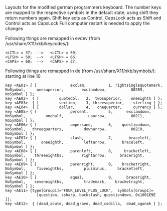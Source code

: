 Layouts for the modified german programmers keyboard.
The number keys are mapped to the respective symbols in the default state, using shift they return numbers again.
Shift key acts as Control, CapsLock acts as Shift and Control acts as CapsLock
Full computer restart is needed to apply the changes

Following things are remapped in evdev (from /usr/share/X11/xkb/keycodes/):
```
<LCTL> = 37;  -->   <LCTL> = 50;
<LFSH> = 50;  -->   <LFSH> = 66;
<CAPS> = 60;  -->   <CAPS> = 37;
```

Following things are remapped in de (from /usr/share/X11/xkb/symbols/):
starting at line 10

```
key <AE01> { [               exclam,          1, rightsinglequotemark,   NoSymbol,     onesuperior,        exclamdown,           U02B9,        NoSymbol ] };
key <AE02>	{ [         quotedbl,   2,  twosuperior,    oneeighth ]	};
key <AE03>	{ [         section,    3, threesuperior,    sterling ]	};
key <AE04>	{ [         dollar,     4,   onequarter,     currency ]	};
key <AE05> { [               percent,         5,      exclamdown,        NoSymbol,         onehalf,           uparrow,           U02C1,        NoSymbol ] };
key <AE06> { [               ampersand,       6,    questiondown,        NoSymbol,   threequarters,         downarrow,           U02C0,        NoSymbol ] };
key <AE07> { [               slash,           7,       braceleft,        NoSymbol,       oneeighth,         leftarrow,       braceleft,        NoSymbol ] };
key <AE08> { [               parenleft,       8,     bracketleft,        NoSymbol,    threeeighths,        rightarrow,      braceright,        NoSymbol ] };
key <AE09> { [               parenright,      9,    bracketright,        NoSymbol,     fiveeighths,         plusminus,     bracketleft,        NoSymbol ] };
key <AE10> { [               equal,           0,      braceright,        NoSymbol,    seveneighths,         trademark,    bracketright,        NoSymbol ] };
key <AE11> {type[Group1]="FOUR_LEVEL_PLUS_LOCK",  symbols[Group1]=
              [question, ssharp, backslash, questiondown, 0x1001E9E ]};
key <AE12>	{ [dead_acute, dead_grave, dead_cedilla,  dead_ogonek ]	};
```
